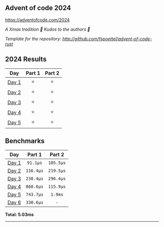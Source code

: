 ## Advent of code 2024

https://adventofcode.com/2024

_A Xmas tradition 🎅 Kudos to the authors 🎉_


_Template for the repository: http://github.com/fspoettel/advent-of-code-rust_


<!--- advent_readme_stars table --->
## 2024 Results

| Day | Part 1 | Part 2 |
| :---: | :---: | :---: |
| [Day 1](https://adventofcode.com/2024/day/1) | ⭐ | ⭐ |
| [Day 2](https://adventofcode.com/2024/day/2) | ⭐ | ⭐ |
| [Day 3](https://adventofcode.com/2024/day/3) | ⭐ | ⭐ |
| [Day 4](https://adventofcode.com/2024/day/4) | ⭐ | ⭐ |
| [Day 5](https://adventofcode.com/2024/day/5) | ⭐ | ⭐ |
<!--- advent_readme_stars table --->

<!--- benchmarking table --->
## Benchmarks

| Day | Part 1 | Part 2 |
| :---: | :---: | :---:  |
| [Day 1](./src/bin/01.rs) | `91.1µs` | `105.5µs` |
| [Day 2](./src/bin/02.rs) | `116.4µs` | `219.5µs` |
| [Day 3](./src/bin/03.rs) | `238.4µs` | `296.4µs` |
| [Day 4](./src/bin/04.rs) | `868.6µs` | `115.9µs` |
| [Day 5](./src/bin/05.rs) | `743.7µs` | `1.9ms` |
| [Day 6](./src/bin/06.rs) | `330.6µs` | `-` |

**Total: 5.03ms**
<!--- benchmarking table --->

---
